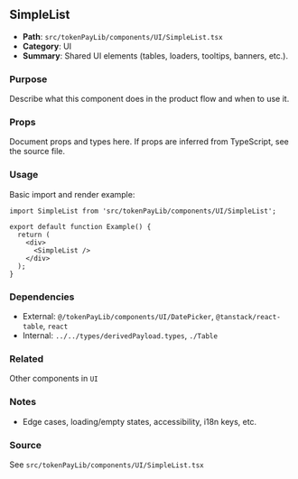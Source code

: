 ## SimpleList

- **Path**: `src/tokenPayLib/components/UI/SimpleList.tsx`
- **Category**: UI
- **Summary**: Shared UI elements (tables, loaders, tooltips, banners, etc.).

### Purpose
Describe what this component does in the product flow and when to use it.

### Props
Document props and types here. If props are inferred from TypeScript, see the source file.

### Usage
Basic import and render example:


```tsx
import SimpleList from 'src/tokenPayLib/components/UI/SimpleList';

export default function Example() {
  return (
    <div>
      <SimpleList />
    </div>
  );
}

```

### Dependencies
- External: `@/tokenPayLib/components/UI/DatePicker`, `@tanstack/react-table`, `react`
- Internal: `../../types/derivedPayload.types`, `./Table`

### Related
Other components in `UI`

### Notes
- Edge cases, loading/empty states, accessibility, i18n keys, etc.

### Source
See `src/tokenPayLib/components/UI/SimpleList.tsx`
